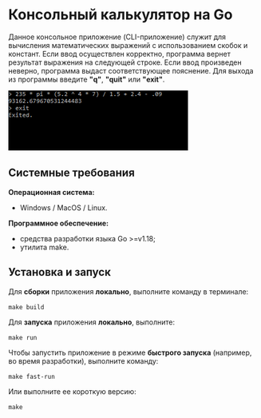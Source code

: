 # Консольный калькулятор на Go

Данное консольное приложение (CLI-приложение) служит для вычисления математических выражений с использованием скобок и констант. Если ввод осуществлен корректно, программа вернет результат выражения на следующей строке. Если ввод произведен неверно, программа выдаст соответствующее пояснение. Для выхода из программы введите **"q"**, **"quit"** или **"exit"**.

![Калькулятор](./calc-console.png "Консольный интерфейс программы")

## Системные требования

**Операционная система:**

- Windows / MacOS / Linux.

**Программное обеспечение:**

- средства разработки языка Go >=v1.18;
- утилита make.

## Установка и запуск

Для **сборки** приложения **локально**, выполните команду в терминале:

```
make build
```

Для **запуска** приложения **локально**, выполните:

```
make run
```

Чтобы запустить приложение в режиме **быстрого запуска** (например, во время разработки), выполните команду:

```
make fast-run
```

Или выполните ее короткую версию:

```
make
```
